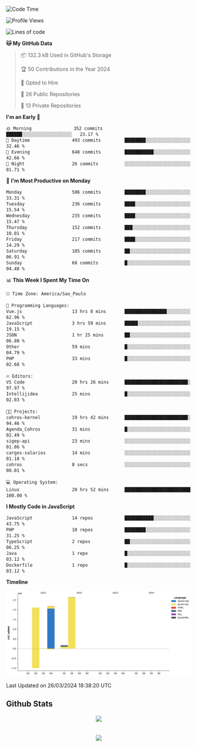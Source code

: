 
<!--START_SECTION:waka-->
![Code Time](http://img.shields.io/badge/Code%20Time-1%2C637%20hrs%2035%20mins-blue)

![Profile Views](http://img.shields.io/badge/Profile%20Views-147-blue)

![Lines of code](https://img.shields.io/badge/From%20Hello%20World%20I%27ve%20Written-7.1%20million%20lines%20of%20code-blue)

**🐱 My GitHub Data** 

> 📦 132.3 kB Used in GitHub's Storage 
 > 
> 🏆 50 Contributions in the Year 2024
 > 
> 💼 Opted to Hire
 > 
> 📜 26 Public Repositories 
 > 
> 🔑 13 Private Repositories 
 > 
**I'm an Early 🐤** 

```text
🌞 Morning                352 commits         ██████░░░░░░░░░░░░░░░░░░░   23.17 % 
🌆 Daytime                493 commits         ████████░░░░░░░░░░░░░░░░░   32.46 % 
🌃 Evening                648 commits         ███████████░░░░░░░░░░░░░░   42.66 % 
🌙 Night                  26 commits          ░░░░░░░░░░░░░░░░░░░░░░░░░   01.71 % 
```
📅 **I'm Most Productive on Monday** 

```text
Monday                   506 commits         ████████░░░░░░░░░░░░░░░░░   33.31 % 
Tuesday                  236 commits         ████░░░░░░░░░░░░░░░░░░░░░   15.54 % 
Wednesday                235 commits         ████░░░░░░░░░░░░░░░░░░░░░   15.47 % 
Thursday                 152 commits         ███░░░░░░░░░░░░░░░░░░░░░░   10.01 % 
Friday                   217 commits         ████░░░░░░░░░░░░░░░░░░░░░   14.29 % 
Saturday                 105 commits         ██░░░░░░░░░░░░░░░░░░░░░░░   06.91 % 
Sunday                   68 commits          █░░░░░░░░░░░░░░░░░░░░░░░░   04.48 % 
```


📊 **This Week I Spent My Time On** 

```text
🕑︎ Time Zone: America/Sao_Paulo

💬 Programming Languages: 
Vue.js                   13 hrs 8 mins       ████████████████░░░░░░░░░   62.96 % 
JavaScript               3 hrs 59 mins       █████░░░░░░░░░░░░░░░░░░░░   19.15 % 
JSON                     1 hr 25 mins        ██░░░░░░░░░░░░░░░░░░░░░░░   06.80 % 
Other                    59 mins             █░░░░░░░░░░░░░░░░░░░░░░░░   04.79 % 
PHP                      33 mins             █░░░░░░░░░░░░░░░░░░░░░░░░   02.68 % 

🔥 Editors: 
VS Code                  20 hrs 26 mins      ████████████████████████░   97.97 % 
Intellijidea             25 mins             █░░░░░░░░░░░░░░░░░░░░░░░░   02.03 % 

🐱‍💻 Projects: 
cohros-kernel            19 hrs 42 mins      ████████████████████████░   94.46 % 
Agenda_Cohros            31 mins             █░░░░░░░░░░░░░░░░░░░░░░░░   02.49 % 
sigep-api                23 mins             ░░░░░░░░░░░░░░░░░░░░░░░░░   01.86 % 
cargos-salarios          14 mins             ░░░░░░░░░░░░░░░░░░░░░░░░░   01.18 % 
cohros                   0 secs              ░░░░░░░░░░░░░░░░░░░░░░░░░   00.01 % 

💻 Operating System: 
Linux                    20 hrs 52 mins      █████████████████████████   100.00 % 
```

**I Mostly Code in JavaScript** 

```text
JavaScript               14 repos            ███████████░░░░░░░░░░░░░░   43.75 % 
PHP                      10 repos            ████████░░░░░░░░░░░░░░░░░   31.25 % 
TypeScript               2 repos             ██░░░░░░░░░░░░░░░░░░░░░░░   06.25 % 
Java                     1 repo              █░░░░░░░░░░░░░░░░░░░░░░░░   03.12 % 
Dockerfile               1 repo              █░░░░░░░░░░░░░░░░░░░░░░░░   03.12 % 
```



**Timeline**

![Lines of Code chart](https://raw.githubusercontent.com/MaueDev/MaueDev/main/assets/bar_graph.png)


 Last Updated on 26/03/2024 18:38:20 UTC
<!--END_SECTION:waka-->

## Github Stats  
<div align="center"><img src="https://github-readme-stats.vercel.app/api/top-langs/?username=MaueDev&hide_border=true&layout=compact" align="center" /></div>  

<br/>  

<br/>  

<div align="center">
<img src="https://komarev.com/ghpvc/?username=MaueDev&&style=flat-square" align="center" />
</div>  
  
